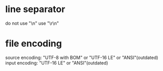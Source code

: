 # line separator
do not use "\n" use "\r\n"
# file encoding
source encoding: "UTF-8 with BOM" or "UTF-16 LE" or "ANSI"(outdated)<br>
input encoding: "UTF-16 LE" or "ANSI"(outdated)
